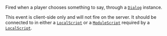 Fired when a player chooses something to say, through a [`Dialog`](https://create.roblox.com/docs/reference/engine/classes/Dialog)
instance.

This event is client-side only and will not fire on the server. It should
be connected to in either a [`LocalScript`](https://create.roblox.com/docs/reference/engine/classes/LocalScript) or a [`ModuleScript`](https://create.roblox.com/docs/reference/engine/classes/ModuleScript)
required by a [`LocalScript`](https://create.roblox.com/docs/reference/engine/classes/LocalScript).